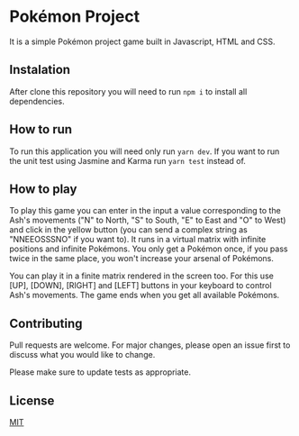 # Pokémon Project
It is a simple Pokémon project game built in Javascript, HTML and CSS.

## Instalation
After clone this repository you will need to run `npm i` to install all dependencies.

## How to run
To run this application you will need only run `yarn dev`.
If you want to run the unit test using Jasmine and Karma run `yarn test` instead of.

## How to play
To play this game you can enter in the input a value corresponding to the Ash's movements ("N" to North, "S" to South, "E" to East and "O" to West) and click in the yellow button (you can send a complex string as "NNEEOSSSNO" if you want to). It runs in a virtual matrix with infinite positions and infinite Pokémons. You only get a Pokémon once, if you pass twice in the same place, you won't increase your arsenal of Pokémons.

You can play it in a finite matrix rendered in the screen too. For this use [UP], [DOWN], [RIGHT] and [LEFT] buttons in your keyboard to control Ash's movements. The game ends when you get all available Pokémons.

## Contributing
Pull requests are welcome. For major changes, please open an issue first to discuss what you would like to change.

Please make sure to update tests as appropriate.

## License
[MIT](https://choosealicense.com/licenses/mit/)
